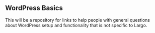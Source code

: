 ## WordPress Basics
This will be a repository for links to help people with general questions about WordPress setup and functionality that is not specific to Largo.
